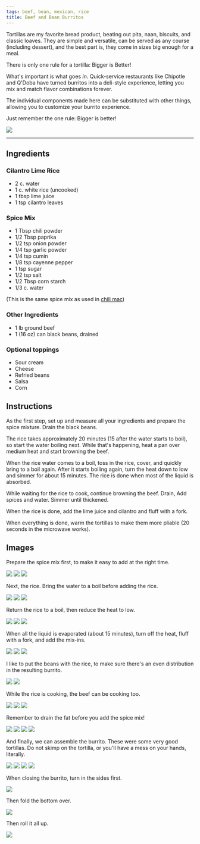 ```yaml
---
tags: beef, bean, mexican, rice
title: Beef and Bean Burritos
---
```

Tortillas are my favorite bread product, beating out pita, naan, biscuits, and
classic loaves. They are simple and versatile, can be served as any course
(including dessert), and the best part is, they come in sizes big enough for a
meal.

There is only one rule for a tortilla: Bigger is Better!

What's important is what goes _in_. Quick-service restaurants like Chipotle and
Q'Doba have turned burritos into a deli-style experience, letting you mix and
match flavor combinations forever.

The individual components made here can be substituted with other things,
allowing you to customize your burrito experience.

Just remember the one rule: Bigger is better!

![](/images/beef-and-bean-burritos/glamour-shot.jpg)

---

## Ingredients

### Cilantro Lime Rice

* 2 c. water
* 1 c. white rice (uncooked)
* 1 tbsp lime juice
* 1 tsp cilantro leaves

### Spice Mix

* 1 Tbsp chili powder
* 1/2 Tbsp paprika
* 1/2 tsp onion powder
* 1/4 tsp garlic powder
* 1/4 tsp cumin
* 1/8 tsp cayenne pepper
* 1 tsp sugar
* 1/2 tsp salt
* 1/2 Tbsp corn starch
* 1/3 c. water

(This is the same spice mix as used in [chili mac](/blog/2015/02/15/chili-mac.html))

### Other Ingredients

* 1 lb ground beef
* 1 (16 oz) can black beans, drained

### Optional toppings

* Sour cream
* Cheese
* Refried beans
* Salsa
* Corn

## Instructions

As the first step, set up and measure all your ingredients and prepare the
spice mixture. Drain the black beans.

The rice takes approximately 20 minutes (15 after the water starts to boil), so
start the water boiling next. While that's happening, heat a pan over medium
heat and start browning the beef.

When the rice water comes to a boil, toss in the rice, cover, and quickly bring
to a boil again. After it starts boiling again, turn the heat down to low and
simmer for about 15 minutes. The rice is done when most of the liquid is
absorbed.

While waiting for the rice to cook, continue browning the beef. Drain, Add
spices and water. Simmer until thickened.

When the rice is done, add the lime juice and cilantro and fluff with a fork.

When everything is done, warm the tortillas to make them more pliable (20
seconds in the microwave works).

## Images

Prepare the spice mix first, to make it easy to add at the right time.

![](/images/beef-and-bean-burritos/making-the-spice-mix-1.jpg)
![](/images/beef-and-bean-burritos/making-the-spice-mix-2.jpg)
![](/images/beef-and-bean-burritos/making-the-spice-mix-3.jpg)

Next, the rice. Bring the water to a boil before adding the rice.

![](/images/beef-and-bean-burritos/making-the-rice-1.jpg)
![](/images/beef-and-bean-burritos/making-the-rice-2.jpg)
![](/images/beef-and-bean-burritos/making-the-rice-3.jpg)

Return the rice to a boil, then reduce the heat to low.

![](/images/beef-and-bean-burritos/making-the-rice-4.jpg)
![](/images/beef-and-bean-burritos/making-the-rice-5.jpg)
![](/images/beef-and-bean-burritos/making-the-rice-6.jpg)

When all the liquid is evaporated (about 15 minutes), turn off the heat, fluff
with a fork, and add the mix-ins.

![](/images/beef-and-bean-burritos/making-the-rice-7.jpg)
![](/images/beef-and-bean-burritos/making-the-rice-8.jpg)
![](/images/beef-and-bean-burritos/making-the-rice-9.jpg)

I like to put the beans with the rice, to make sure there's an even distribution
in the resulting burrito.

![](/images/beef-and-bean-burritos/making-the-rice-10.jpg)
![](/images/beef-and-bean-burritos/making-the-rice-11.jpg)

While the rice is cooking, the beef can be cooking too.

![](/images/beef-and-bean-burritos/making-the-beef-1.jpg)
![](/images/beef-and-bean-burritos/making-the-beef-2.jpg)
![](/images/beef-and-bean-burritos/making-the-beef-3.jpg)

Remember to drain the fat before you add the spice mix!

![](/images/beef-and-bean-burritos/making-the-beef-4.jpg)
![](/images/beef-and-bean-burritos/making-the-beef-5.jpg)
![](/images/beef-and-bean-burritos/making-the-beef-6.jpg)
![](/images/beef-and-bean-burritos/making-the-beef-7.jpg)

And finally, we can assemble the burrito. These were some very good tortillas. Do
not skimp on the tortilla, or you'll have a mess on your hands, literally.

![](/images/beef-and-bean-burritos/putting-it-together-1.jpg)
![](/images/beef-and-bean-burritos/putting-it-together-2.jpg)
![](/images/beef-and-bean-burritos/putting-it-together-3.jpg)
![](/images/beef-and-bean-burritos/putting-it-together-4.jpg)

When closing the burrito, turn in the sides first.

![](/images/beef-and-bean-burritos/putting-it-together-5.jpg)

Then fold the bottom over.

![](/images/beef-and-bean-burritos/putting-it-together-6.jpg)

Then roll it all up.

![](/images/beef-and-bean-burritos/putting-it-together-7.jpg)

